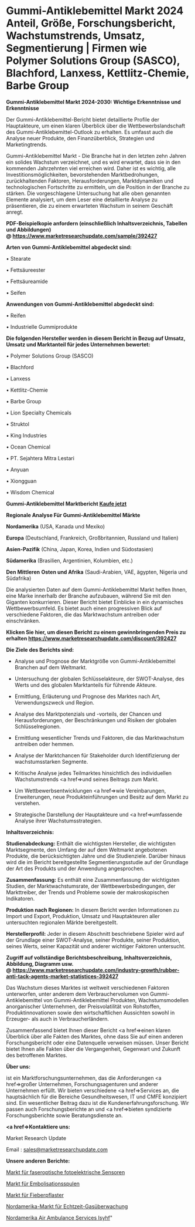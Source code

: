 # Gummi-Antiklebemittel Markt 2024 Anteil, Größe, Forschungsbericht, Wachstumstrends, Umsatz, Segmentierung | Firmen wie Polymer Solutions Group (SASCO), Blachford, Lanxess, Kettlitz-Chemie, Barbe Group

<strong>Gummi-Antiklebemittel Markt 2024-2030: Wichtige Erkenntnisse und Erkenntnisse</strong>

Der Gummi-Antiklebemittel-Bericht bietet detaillierte Profile der Hauptakteure, um einen klaren Überblick über die Wettbewerbslandschaft des Gummi-Antiklebemittel-Outlook zu erhalten. Es umfasst auch die Analyse neuer Produkte, den Finanzüberblick, Strategien und Marketingtrends.

Gummi-Antiklebemittel Markt - Die Branche hat in den letzten zehn Jahren ein solides Wachstum verzeichnet, und es wird erwartet, dass sie in den kommenden Jahrzehnten viel erreichen wird. Daher ist es wichtig, alle Investitionsmöglichkeiten, bevorstehenden Marktbedrohungen, zurückhaltenden Faktoren, Herausforderungen, Marktdynamiken und technologischen Fortschritte zu ermitteln, um die Position in der Branche zu stärken. Die vorgeschlagene Untersuchung hat alle oben genannten Elemente analysiert, um dem Leser eine detaillierte Analyse zu präsentieren, die zu einem erwarteten Wachstum in seinem Geschäft anregt.

<strong><b>PDF-Beispielkopie anfordern (einschließlich Inhaltsverzeichnis, Tabellen und Abbildungen) @ </b></strong><strong><a href=https://www.marketresearchupdate.com/sample/392427><strong>https://www.marketresearchupdate.com/sample/392427</u></a></strong></strong>

<strong>Arten von Gummi-Antiklebemittel abgedeckt sind:</strong>

• Stearate

• Fettsäureester

• Fettsäureamide

• Seifen

<strong>Anwendungen von Gummi-Antiklebemittel abgedeckt sind:</strong>

• Reifen

• Industrielle Gummiprodukte

<strong>Die folgenden Hersteller werden in diesem Bericht in Bezug auf Umsatz, Umsatz und Marktanteil für jedes Unternehmen bewertet:</strong>

• Polymer Solutions Group (SASCO)

• Blachford

• Lanxess

• Kettlitz-Chemie

• Barbe Group

• Lion Specialty Chemicals

• Struktol

• King Industries

• Ocean Chemical

• PT. Sejahtera Mitra Lestari

• Anyuan

• Xiongguan

• Wisdom Chemical

<strong>Gummi-Antiklebemittel Marktbericht <a href=https://www.marketresearchupdate.com/buynow/392427>Kaufe jetzt</a></strong>

<strong>Regionale Analyse Für Gummi-Antiklebemittel Märkte</strong>

<strong>Nordamerika</strong> (USA, Kanada und Mexiko)

<strong>Europa</strong> (Deutschland, Frankreich, Großbritannien, Russland und Italien)

<strong>Asien-Pazifik</strong> (China, Japan, Korea, Indien und Südostasien)

<strong>Südamerika</strong> (Brasilien, Argentinien, Kolumbien, etc.)

<strong>Den Mittleren</strong> <strong>Osten und Afrika</strong> (Saudi-Arabien, VAE, ägypten, Nigeria und Südafrika)

Die analysierten Daten auf dem Gummi-Antiklebemittel Markt helfen Ihnen, eine Marke innerhalb der Branche aufzubauen, während Sie mit den Giganten konkurrieren. Dieser Bericht bietet Einblicke in ein dynamisches Wettbewerbsumfeld. Es bietet auch einen progressiven Blick auf verschiedene Faktoren, die das Marktwachstum antreiben oder einschränken.

<strong>Klicken Sie hier, um diesen Bericht zu einem gewinnbringenden Preis zu erhalten
</strong><strong><a href=https://www.marketresearchupdate.com/discount/392427>https://www.marketresearchupdate.com/discount/392427</b></u></strong></a>

<strong>Die Ziele des Berichts sind:</strong>

- Analyse und Prognose der Marktgröße von Gummi-Antiklebemittel Branchen auf dem Weltmarkt.

- Untersuchung der globalen Schlüsselakteure, der SWOT-Analyse, des Werts und des globalen Marktanteils für führende Akteure.

- Ermittlung, Erläuterung und Prognose des Marktes nach Art, Verwendungszweck und Region.

- Analyse des Marktpotenzials und -vorteils, der Chancen und Herausforderungen, der Beschränkungen und Risiken der globalen Schlüsselregionen.

- Ermittlung wesentlicher Trends und Faktoren, die das Marktwachstum antreiben oder hemmen.

- Analyse der Marktchancen für Stakeholder durch Identifizierung der wachstumsstarken Segmente.

- Kritische Analyse jedes Teilmarktes hinsichtlich des individuellen Wachstumstrends <a href=>und</a> seines Beitrags zum Markt.

- Um Wettbewerbsentwicklungen <a href=>wie</a> Vereinbarungen, Erweiterungen, neue Produkteinführungen und Besitz auf dem Markt zu verstehen.

- Strategische Darstellung der Hauptakteure und <a href=>umfas</a>sende Analyse ihrer Wachstumsstrategien.

<strong>Inhaltsverzeichnis:</strong>

<strong>Studienabdeckung:</strong> Enthält die wichtigsten Hersteller, die wichtigsten Marktsegmente, den Umfang der auf dem Weltmarkt angebotenen Produkte, die berücksichtigten Jahre und die Studienziele. Darüber hinaus wird die im Bericht bereitgestellte Segmentierungsstudie auf der Grundlage der Art des Produkts und der Anwendung angesprochen.

<strong>Zusammenfassung:</strong> Es enthält eine Zusammenfassung der wichtigsten Studien, der Marktwachstumsrate, der Wettbewerbsbedingungen, der Markttreiber, der Trends und Probleme sowie der makroskopischen Indikatoren.

<strong>Produktion nach Regionen:</strong> In diesem Bericht werden Informationen zu Import und Export, Produktion, Umsatz und Hauptakteuren aller untersuchten regionalen Märkte bereitgestellt.

<strong>Herstellerprofil:</strong> Jeder in diesem Abschnitt beschriebene Spieler wird auf der Grundlage einer SWOT-Analyse, seiner Produkte, seiner Produktion, seines Werts, seiner Kapazität und anderer wichtiger Faktoren untersucht.

<strong><b>Zugriff auf vollständige Berichtsbeschreibung, Inhaltsverzeichnis, Abbildung, Diagramm usw. @ </b></strong><strong><a href=https://www.marketresearchupdate.com/industry-growth/rubber-anti-tack-agents-market-statistices-392427>https://www.marketresearchupdate.com/industry-growth/rubber-anti-tack-agents-market-statistices-392427</a></strong>

Das Wachstum dieses Marktes ist weltweit verschiedenen Faktoren unterworfen, unter anderem dem Verbrauchervolumen von Gummi-Antiklebemittel von Gummi-Antiklebemittel Produkten, Wachstumsmodellen anorganischer Unternehmen, der Preisvolatilität von Rohstoffen, Produktinnovationen sowie den wirtschaftlichen Aussichten sowohl in Erzeuger- als auch in Verbraucherländern.

Zusammenfassend bietet Ihnen dieser Bericht <a href=>einen</a> klaren Überblick über alle Fakten des Marktes, ohne dass Sie auf einen anderen Forschungsbericht oder eine Datenquelle verweisen müssen. Unser Bericht bietet Ihnen alle Fakten über die Vergangenheit, Gegenwart und Zukunft des betroffenen Marktes.

<strong>Über uns:</strong>

 ist ein Marktforschungsunternehmen, das die Anforderungen <a href=>großer</a> Unternehmen, Forschungsagenturen und anderer Unternehmen erfüllt. Wir bieten verschiedene <a href=>Services</a> an, die hauptsächlich für die Bereiche Gesundheitswesen, IT und CMFE konzipiert sind. Ein wesentlicher Beitrag dazu ist die Kundenerfahrungsforschung. Wir passen auch Forschungsberichte an und <a href=>bieten</a> syndizierte Forschungsberichte sowie Beratungsdienste an.

<strong><a href=>Kontaktiere uns:</a></strong>

Market Research Update

Email : sales@marketresearchupdate.com

<strong>Unsere anderen Berichte:</strong>

<a href=https://www.linkedin.com/pulse/fiber-optic-photoelectric-sensors-market-2023>Markt für faseroptische fotoelektrische Sensoren</a>

<a href=https://www.linkedin.com/pulse/embolization-coil-market-outlooks-2023-size-shares>Markt für Embolisationsspulen</a>

<a href=https://www.linkedin.com/pulse/fever-patch-market-size-share-outlook-growth-prospects>Markt für Fieberpflaster</a>

<a href=https://www.linkedin.com/pulse/north-america-real-time-gas-monitoring-market-1f>Nordamerika-Markt für Echtzeit-Gasüberwachung</a>

<a href=https://www.linkedin.com/pulse/north-america-air-ambulance-services-isyhf/>Nordamerika Air Ambulance Services Isyhf</a>"
